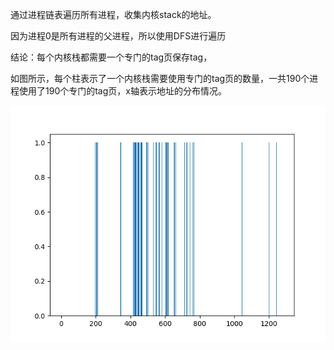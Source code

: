 通过进程链表遍历所有进程，收集内核stack的地址。

因为进程0是所有进程的父进程，所以使用DFS进行遍历

结论：每个内核栈都需要一个专门的tag页保存tag，

如图所示，每个柱表示了一个内核栈需要使用专门的tag页的数量，一共190个进程使用了190个专门的tag页，x轴表示地址的分布情况。

![buckets](./bucket.png)